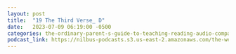 ```yaml
---
layout: post
title:  "19 The Third Verse_ D"
date:   2023-07-09 06:19:00 -0500
categories: the-ordinary-parent-s-guide-to-teaching-reading-audio-companion-to-lessons-1-26
podcast_link: https://nilbus-podcasts.s3.us-east-2.amazonaws.com/the-well-trained-mind/The%20Ordinary%20Parent's%20Guide%20to%20Teaching%20Reading,%20audio%20companion%20to%20Lessons%201-26/19%20The%20Third%20Verse_%20D.mp3
---
```

